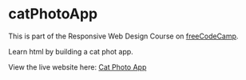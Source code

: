 # catPhotoApp
This is part of the Responsive Web Design Course on [freeCodeCamp](https://www.freecodecamp.org/learn/2022/responsive-web-design/learn-html-by-building-a-cat-photo-app/step-1). 

Learn html by building a cat phot app. 

View the live website here: [Cat Photo App](https://wanjikuwanjiku.github.io/Freecodecamp-Projects/catPhotoApp)

